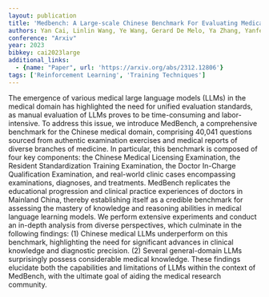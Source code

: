 ```yaml
---
layout: publication
title: 'Medbench: A Large-scale Chinese Benchmark For Evaluating Medical Large Language Models'
authors: Yan Cai, Linlin Wang, Ye Wang, Gerard De Melo, Ya Zhang, Yanfeng Wang, Liang He
conference: "Arxiv"
year: 2023
bibkey: cai2023large
additional_links:
  - {name: "Paper", url: 'https://arxiv.org/abs/2312.12806'}
tags: ['Reinforcement Learning', 'Training Techniques']
---
```

The emergence of various medical large language models (LLMs) in the medical
domain has highlighted the need for unified evaluation standards, as manual
evaluation of LLMs proves to be time-consuming and labor-intensive. To address
this issue, we introduce MedBench, a comprehensive benchmark for the Chinese
medical domain, comprising 40,041 questions sourced from authentic examination
exercises and medical reports of diverse branches of medicine. In particular,
this benchmark is composed of four key components: the Chinese Medical
Licensing Examination, the Resident Standardization Training Examination, the
Doctor In-Charge Qualification Examination, and real-world clinic cases
encompassing examinations, diagnoses, and treatments. MedBench replicates the
educational progression and clinical practice experiences of doctors in
Mainland China, thereby establishing itself as a credible benchmark for
assessing the mastery of knowledge and reasoning abilities in medical language
learning models. We perform extensive experiments and conduct an in-depth
analysis from diverse perspectives, which culminate in the following findings:
(1) Chinese medical LLMs underperform on this benchmark, highlighting the need
for significant advances in clinical knowledge and diagnostic precision. (2)
Several general-domain LLMs surprisingly possess considerable medical
knowledge. These findings elucidate both the capabilities and limitations of
LLMs within the context of MedBench, with the ultimate goal of aiding the
medical research community.
